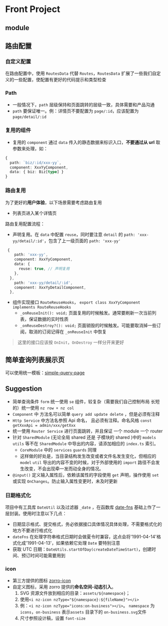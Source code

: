 # Front Project

## module

## 路由配置

### 自定义配置

在路由配置中，使用 `RoutesData` 代替 `Routes`，`RoutesData` 扩展了一些我们自定义的一些配置，使配置有更好的代码提示和类型检查

### Path

- 一般情况下，`path` 层级保持和页面跳转的层级一致，具体需要和产品沟通
- `path` 要保证唯一。例：详情页不要配置为 `page/:id`，应该配置为 `page/detail/:id`

### 复用的组件

- 复用的 `component` 通过 `data` 传入的静态数据来标识入口，**不要通过从 url** 取参数来处理，如：

```ts
{
  path: `biz/:id/xxx-yy`,
  component: XxxYyComponent,
  data: { biz: Biz[type] }
}
```

### 路由复用

为了更好的**用户体验**，以下场景需要考虑路由复用

- 列表页进入某个详情页

路由复用配置流程：

- 声明复用。在 `data` 中配置 `reuse`，同时要注意 `detail` 的 `path: 'xxx-yy/detail/:id'`，包含了上一级页面的 `path: 'xxx-yy'`

```ts
 {
    path: 'xxx-yy',
    component: XxxYyComponent,
    data: {
      reuse: true, // 声明复用
    },
  },
    path: 'xxx-yy/detail/:id',
    component: XxxYyDetailComponent,
  },
```

- 组件实现接口 `RouteReuseHooks`， `export class XxxYyComponent implements RouteReuseHooks`
  - `_onReuseInit(): void;` 页面复用的时候触发。通常要刷新一次当前列表，保证数据的实时性质
  - `_onReuseDestroy?(): void;` 页面销毁的时候触发。可能要取消掉一些订阅，取消的订阅记得在 `_onReuseInit` 中恢复

> 这里的接口应该按 `OnInit`，`OnDestroy` 一样分开来更好

## 简单查询列表展示页

可以使用统一模板：[simple-query-page](./simple-query-page.md)

## Suggestion

- 简单查询条件 `form` 统一使用 `se` 组件，较复杂（需要我们自己控制布局 长短的）统一使用 `nz row + nz col`
- `Component` 中 方法名可以简单 `query add update delete` ，但是必须有注释
- `Http Service` 中方法名参照 Api 命名， 且必须有注释。命名风格 `const getXxxApi = admin/xxx/getXxx`
- 统一使用 `Router Service` 进行页面跳转，并且保证 一个 module 一个 router
- 针对 `SharedModule` (无论全局 shared 还是 子模块的 shared )中的 `models` `utils` 等不在 `SharedModule`  中导出的内容，请添加相应的 `index.ts` 索引。
  - `CoreModule` 中的 `services` `guards` 同理
  - 这样做的好处是，当目录结构发生改变或者文件名发生变化，但相应的 `model` `util` 导出的内容不变的时候，对于外部使用的 `import` 路径不会发生改变，不会出现牵一发而动全身的情况。
- `@input()` 定义输入属性后，依赖该属性的字段使用 `get` 声明，操作使用 `set` 或实现 `OnChanges`。防止输入属性变更时，未及时更新
  
### 日期格式化

项目中有工具库 `DateUtil` 以及过滤器 `_date` ，在函数库 [date-fns](https://date-fns.org/) 基础上作了一层封装。使用时注意以下几点：

- 日期显示格式、提交格式，务必依据接口具体情况具体处理，不需要格式化的地方不要进行格式化
- `dateFns` 在处理字符串格式日期时会做夏令时兼容，这点会将'1991-04-14'格式化成'1991-04-13'，如果依赖它处理 `Date` 要特别注意
- 获取 UTC 日期：`DateUtils.startOfDay(createDateTimeStart)`，创建时间、预订时间可能需要用到

### icon

- 第三方提供的图标 [zorro-icon](https://ng.ant.design/version/7.5.x/components/icon/zh)
- 自定义图标，采用 zorro 提供的**命名空间-动态引入**。
  1. SVG 资源文件放到相应的目录：`assets/${namespace}`；
  2. 使用`<i nz-icon nzType="${namespace}:${fileName}"></i>`
  3. 例：`<i nz-icon nzType="icons:on-business"></i>`。 `namespace` 为 `icons`，`on-business` 表示`assets` 目录下的 `on-business.svg`文件
  4. 尺寸参照设计稿，设置 `font-size`
